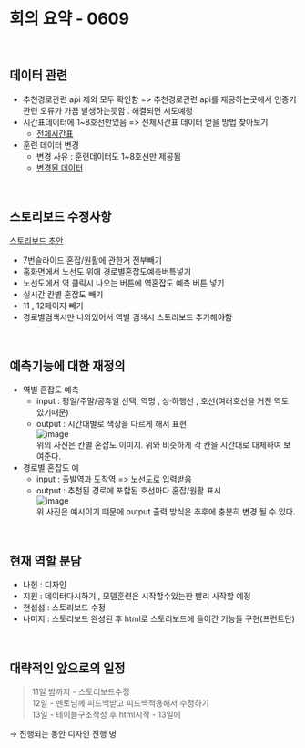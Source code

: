  # 회의 요약 - 0609
 
 <br>
 
 ## 데이터 관련
 - 추천경로관련 api 제외 모두 확인함 => 추천경로관련 api를 재공하는곳에서 인증키관련 오류가 가끔 발생하는듯함 . 해결되면 시도예정
 - 시간표데이터에 1~8호선만있음 => 전체시간표 데이터 얻을 방법 찾아보기
    - [전체시간표](https://data.soledot.com/subwaystation/fo/subwaystationtimelist.sd#)
 - 훈련 데이터 변경
    - 변경 사유 : 훈련데이터도 1~8호선만 제공됨
    - [변경된 데이터](https://openapi.sk.com/products/detail?svcSeq=54&menuSeq=309)

<br>
 
 ## 스토리보드 수정사항
[스토리보드 초안](https://docs.google.com/presentation/d/1dZMa0i1NBeEM-EGtRSaEKu6sTgxyvA7SOvx68tYcvA8/edit?usp=sharing)
 - 7번슬라이드 혼잡/원활에 관한거 전부빼기
 - 홈화면에서 노선도 위에 경로별혼잡도예측버특넣기
 - 노선도에서 역 클릭시 나오는 버튼에 역혼잡도 예측 버튼 넣기
 - 실시간 칸별 혼잡도 빼기
 - 11 , 12페이지 빼기
 - 경로별검색시만 나와있어서 역별 검색시 스토리보드 추가해야함 


<br>


## 예측기능에 대한 재정의
- 역별 혼잡도 예측
    - input : 평일/주말/공휴일 선택, 역명 , 상·하행선 , 호선(여러호선을 거친 역도 있기때문)
    - output : 시간대별로 색상을 다르게 해서 표현 <br>
     ![image](https://github.com/Jang-jiwon/Subway/assets/66350779/277aefd1-8744-4f9b-b4ed-e06d77184dd5) <br>
     위의 사진은 칸별 혼잡도 이미지. 위와 비슷하게 각 칸을 시간대로 대체하여 보여준다.
- 경로별 혼잡도 예
    - input : 출발역과 도착역 => 노선도로 입력받음
    - output : 추천된 경로에 포함된 호선마다 혼잡/원활 표시 <br>
    ![image](https://github.com/Jang-jiwon/Subway/assets/66350779/17438adb-b21c-4aa7-91c6-39d9c4d0e487) <br>
    위 사진은 예시이기 떄문에 output 출력 방식은 추후에 충분히 변경 될 수 있다.



<br>

## 현재 역할 분담
- 나현 : 디자인
- 지원 : 데이터다시하기 , 모델훈련은 시작할수있는한 빨리 사작할 예정
- 현섭섭 : 스토리보드 수정 
- 나머지 : 스토리보드 완성된 후 html로 스토리보드에 들어간 기능들 구현(프런트단)

<br>

## 대략적인 앞으로의 일정
> 11일 밤까지 - 스토리보드수정 <br>
12일 - 멘토님께 피드백받고 피드백적용해서 수정하기<br>
13일 - 테이블구조작성 후 html시작 - 13일에<br>

→ 진행되는 동안 디자인 진행 병



